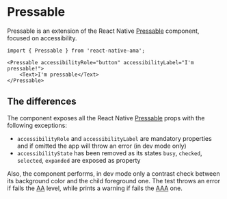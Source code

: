 # Pressable

Pressable is an extension of the React Native [Pressable](https://reactnative.dev/docs/pressable) component, focused on accessibility.

```tsx
import { Pressable } from 'react-native-ama';

<Pressable accessibilityRole="button" accessibilityLabel="I'm pressable!">
    <Text>I'm pressable</Text>
</Pressable>
```

## The differences

The component exposes all the React Native [Pressable](https://reactnative.dev/docs/pressable) props with the following exceptions:

- `accessibilityRole` and `accessibilityLabel` are mandatory properties and if omitted the app will throw an error (in dev mode only)
- `accessibilityState` has been removed as its states `busy`, `checked`, `selected`, `expanded` are exposed as property

Also, the component performs, in dev mode only a contrast check between its background color and the child foreground one. The test throws an error if fails the [AA](https://www.w3.org/TR/WCAG21/#contrast-minimum) level, while prints a warning if fails the [AAA](https://webaim.org/articles/contrast/#sc146) one.